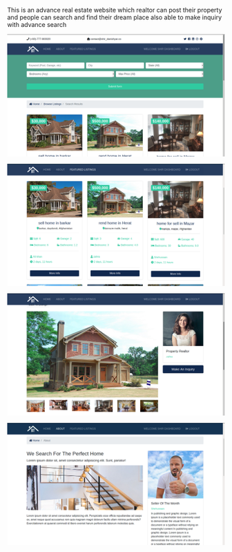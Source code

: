 
This is an advance real estate website which realtor can post their property and people can search and find their dream place also able to make inquiry with advance search 

![](realstate/static/img/cover/1.png)


![](realstate/static/img/cover/2.png)


![](realstate/static/img/cover/3.png)


![](realstate/static/img/cover/4.png)

